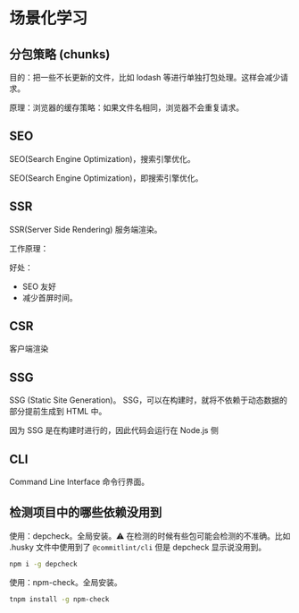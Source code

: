 # 场景化学习

## 分包策略 (chunks)

目的：把一些不长更新的文件，比如 lodash 等进行单独打包处理。这样会减少请求。

原理：浏览器的缓存策略：如果文件名相同，浏览器不会重复请求。

## SEO

SEO(Search Engine Optimization)，搜索引擎优化。

SEO(Search Engine Optimization)，即搜索引擎优化。

## SSR

SSR(Server Side Rendering) 服务端渲染。

工作原理：

好处：

- SEO 友好
- 减少首屏时间。

## CSR

客户端渲染

## SSG

SSG (Static Site Generation)。 SSG，可以在构建时，就将不依赖于动态数据的部分提前生成到 HTML 中。

因为 SSG 是在构建时进行的，因此代码会运行在 Node.js 侧

## CLI

Command Line Interface 命令行界面。

## 检测项目中的哪些依赖没用到

使用：depcheck。全局安装。⚠️ 在检测的时候有些包可能会检测的不准确。比如 .husky 文件中使用到了 `@commitlint/cli` 但是 depcheck 显示说没用到。

```bash
npm i -g depcheck
```

使用：npm-check。全局安装。

```bash
tnpm install -g npm-check
```
